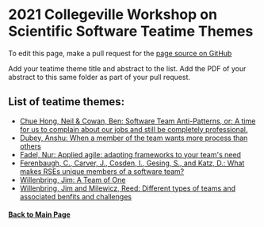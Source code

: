 # 2021 Collegeville Workshop on Scientific Software Teatime Themes

To edit this page, make a pull request for the [page source on GitHub](https://github.com/Collegeville/CW21/blob/master/WorkshopResources/TeatimeThemes/TeatimeThemeList.md)

Add your teatime theme title and abstract to the list. Add the PDF of your abstract to this same folder as part of your pull request.

## List of teatime themes:
- [Chue Hong, Neil & Cowan, Ben: Software Team Anti-Patterns, or: A time for us to complain about our jobs and still be completely professional.](anti-patterns.md)
- [Dubey, Anshu: When a member of the team wants more process than others](CV_DubeyTeatimeTheme.pdf)
- [Fadel, Nur: Applied agile: adapting frameworks to your team's need](fadel-cscs.md)
- [Ferenbaugh, C., Carver, J., Cosden, I., Gesing, S., and Katz, D.: What makes RSEs unique members of a software team?](ferenbaugh-et-al-rses.md)
- [Willenbring, Jim: A Team of One](willenbring-1dev.md)
- [Willenbring, Jim and Milewicz, Reed: Different types of teams and associated benfits and challenges](willenbring-team-types.md)

#### [Back to Main Page](../../index.md)


